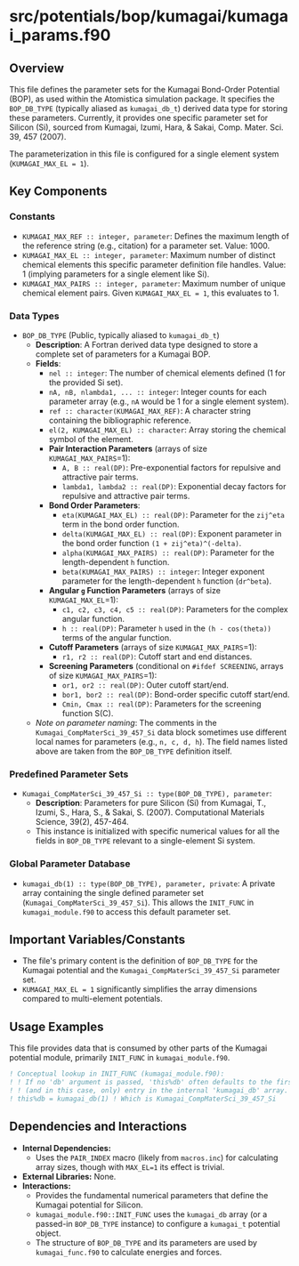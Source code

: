 # src/potentials/bop/kumagai/kumagai_params.f90

## Overview

This file defines the parameter sets for the Kumagai Bond-Order Potential (BOP), as used within the Atomistica simulation package. It specifies the `BOP_DB_TYPE` (typically aliased as `kumagai_db_t`) derived data type for storing these parameters. Currently, it provides one specific parameter set for Silicon (Si), sourced from Kumagai, Izumi, Hara, & Sakai, Comp. Mater. Sci. 39, 457 (2007).

The parameterization in this file is configured for a single element system (`KUMAGAI_MAX_EL = 1`).

## Key Components

### Constants

*   `KUMAGAI_MAX_REF :: integer, parameter`: Defines the maximum length of the reference string (e.g., citation) for a parameter set. Value: 1000.
*   `KUMAGAI_MAX_EL :: integer, parameter`: Maximum number of distinct chemical elements this specific parameter definition file handles. Value: 1 (implying parameters for a single element like Si).
*   `KUMAGAI_MAX_PAIRS :: integer, parameter`: Maximum number of unique chemical element pairs. Given `KUMAGAI_MAX_EL = 1`, this evaluates to 1.

### Data Types

*   `BOP_DB_TYPE` (Public, typically aliased to `kumagai_db_t`)
    *   **Description**: A Fortran derived data type designed to store a complete set of parameters for a Kumagai BOP.
    *   **Fields**:
        *   `nel :: integer`: The number of chemical elements defined (1 for the provided Si set).
        *   `nA, nB, nlambda1, ... :: integer`: Integer counts for each parameter array (e.g., `nA` would be 1 for a single element system).
        *   `ref :: character(KUMAGAI_MAX_REF)`: A character string containing the bibliographic reference.
        *   `el(2, KUMAGAI_MAX_EL) :: character`: Array storing the chemical symbol of the element.
        *   **Pair Interaction Parameters** (arrays of size `KUMAGAI_MAX_PAIRS`=1):
            *   `A, B :: real(DP)`: Pre-exponential factors for repulsive and attractive pair terms.
            *   `lambda1, lambda2 :: real(DP)`: Exponential decay factors for repulsive and attractive pair terms.
        *   **Bond Order Parameters**:
            *   `eta(KUMAGAI_MAX_EL) :: real(DP)`: Parameter for the `zij^eta` term in the bond order function.
            *   `delta(KUMAGAI_MAX_EL) :: real(DP)`: Exponent parameter in the bond order function `(1 + zij^eta)^(-delta)`.
            *   `alpha(KUMAGAI_MAX_PAIRS) :: real(DP)`: Parameter for the length-dependent `h` function.
            *   `beta(KUMAGAI_MAX_PAIRS) :: integer`: Integer exponent parameter for the length-dependent `h` function (`dr^beta`).
        *   **Angular `g` Function Parameters** (arrays of size `KUMAGAI_MAX_EL`=1):
            *   `c1, c2, c3, c4, c5 :: real(DP)`: Parameters for the complex angular function.
            *   `h :: real(DP)`: Parameter `h` used in the `(h - cos(theta))` terms of the angular function.
        *   **Cutoff Parameters** (arrays of size `KUMAGAI_MAX_PAIRS`=1):
            *   `r1, r2 :: real(DP)`: Cutoff start and end distances.
        *   **Screening Parameters** (conditional on `#ifdef SCREENING`, arrays of size `KUMAGAI_MAX_PAIRS`=1):
            *   `or1, or2 :: real(DP)`: Outer cutoff start/end.
            *   `bor1, bor2 :: real(DP)`: Bond-order specific cutoff start/end.
            *   `Cmin, Cmax :: real(DP)`: Parameters for the screening function S(C).
    *   *Note on parameter naming*: The comments in the `Kumagai_CompMaterSci_39_457_Si` data block sometimes use different local names for parameters (e.g., `n, c, d, h`). The field names listed above are taken from the `BOP_DB_TYPE` definition itself.

### Predefined Parameter Sets

*   `Kumagai_CompMaterSci_39_457_Si :: type(BOP_DB_TYPE), parameter`:
    *   **Description**: Parameters for pure Silicon (Si) from Kumagai, T., Izumi, S., Hara, S., & Sakai, S. (2007). Computational Materials Science, 39(2), 457-464.
    *   This instance is initialized with specific numerical values for all the fields in `BOP_DB_TYPE` relevant to a single-element Si system.

### Global Parameter Database

*   `kumagai_db(1) :: type(BOP_DB_TYPE), parameter, private`: A private array containing the single defined parameter set (`Kumagai_CompMaterSci_39_457_Si`). This allows the `INIT_FUNC` in `kumagai_module.f90` to access this default parameter set.

## Important Variables/Constants

*   The file's primary content is the definition of `BOP_DB_TYPE` for the Kumagai potential and the `Kumagai_CompMaterSci_39_457_Si` parameter set.
*   `KUMAGAI_MAX_EL = 1` significantly simplifies the array dimensions compared to multi-element potentials.

## Usage Examples

This file provides data that is consumed by other parts of the Kumagai potential module, primarily `INIT_FUNC` in `kumagai_module.f90`.

```fortran
! Conceptual lookup in INIT_FUNC (kumagai_module.f90):
! ! If no 'db' argument is passed, 'this%db' often defaults to the first
! ! (and in this case, only) entry in the internal 'kumagai_db' array.
! this%db = kumagai_db(1) ! Which is Kumagai_CompMaterSci_39_457_Si
```

## Dependencies and Interactions

*   **Internal Dependencies:**
    *   Uses the `PAIR_INDEX` macro (likely from `macros.inc`) for calculating array sizes, though with `MAX_EL=1` its effect is trivial.
*   **External Libraries:** None.
*   **Interactions:**
    *   Provides the fundamental numerical parameters that define the Kumagai potential for Silicon.
    *   `kumagai_module.f90::INIT_FUNC` uses the `kumagai_db` array (or a passed-in `BOP_DB_TYPE` instance) to configure a `kumagai_t` potential object.
    *   The structure of `BOP_DB_TYPE` and its parameters are used by `kumagai_func.f90` to calculate energies and forces.
```
